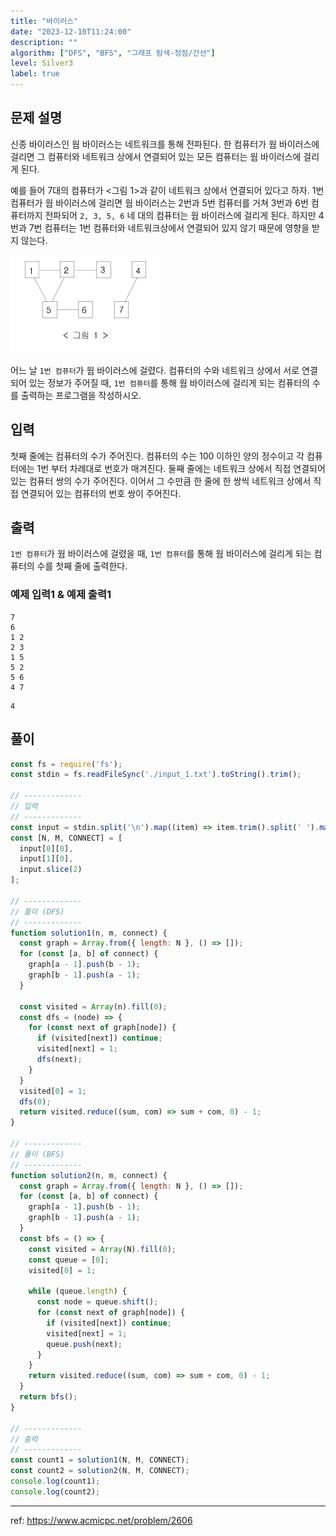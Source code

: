 ```yaml
---
title: "바이러스"
date: "2023-12-10T11:24:00"
description: ""
algorithm: ["DFS", "BFS", "그래프 탐색-정점/간선"]
level: Silver3
label: true
---
```


## 문제 설명

신종 바이러스인 웜 바이러스는 네트워크를 통해 전파된다. 한 컴퓨터가 웜 바이러스에 걸리면 그 컴퓨터와 네트워크 상에서 연결되어 있는 모든 컴퓨터는 웜 바이러스에 걸리게 된다.

예를 들어 7대의 컴퓨터가 <그림 1>과 같이 네트워크 상에서 연결되어 있다고 하자. 1번 컴퓨터가 웜 바이러스에 걸리면 웜 바이러스는 2번과 5번 컴퓨터를 거쳐 3번과 6번 컴퓨터까지 전파되어 `2, 3, 5, 6` 네 대의 컴퓨터는 웜 바이러스에 걸리게 된다. 하지만 4번과 7번 컴퓨터는 1번 컴퓨터와 네트워크상에서 연결되어 있지 않기 때문에 영향을 받지 않는다.

<img src="https://raw.githubusercontent.com/hxxtae/algorithm/main/blog/assets/boj/바이러스_1.png" alt="바이러스_1" />

어느 날 `1번 컴퓨터`가 웜 바이러스에 걸렸다. 컴퓨터의 수와 네트워크 상에서 서로 연결되어 있는 정보가 주어질 때, `1번 컴퓨터`를 통해 웜 바이러스에 걸리게 되는 컴퓨터의 수를 출력하는 프로그램을 작성하시오.

## 입력

첫째 줄에는 컴퓨터의 수가 주어진다. 컴퓨터의 수는 100 이하인 양의 정수이고 각 컴퓨터에는 1번 부터 차례대로 번호가 매겨진다. 둘째 줄에는 네트워크 상에서 직접 연결되어 있는 컴퓨터 쌍의 수가 주어진다. 이어서 그 수만큼 한 줄에 한 쌍씩 네트워크 상에서 직접 연결되어 있는 컴퓨터의 번호 쌍이 주어진다.

## 출력

`1번 컴퓨터`가 웜 바이러스에 걸렸을 때, `1번 컴퓨터`를 통해 웜 바이러스에 걸리게 되는 컴퓨터의 수를 첫째 줄에 출력한다.

### 예제 입력1 & 예제 출력1

~~~text
7
6
1 2
2 3
1 5
5 2
5 6
4 7

~~~

~~~text
4

~~~

## 풀이

~~~javascript
const fs = require('fs');
const stdin = fs.readFileSync('./input_1.txt').toString().trim();

// -------------
// 입력
// -------------
const input = stdin.split('\n').map((item) => item.trim().split(' ').map(Number));
const [N, M, CONNECT] = [
  input[0][0],
  input[1][0],
  input.slice(2)
];

// -------------
// 풀이 (DFS)
// -------------
function solution1(n, m, connect) {
  const graph = Array.from({ length: N }, () => []);
  for (const [a, b] of connect) {
    graph[a - 1].push(b - 1);
    graph[b - 1].push(a - 1);
  }

  const visited = Array(n).fill(0);
  const dfs = (node) => {
    for (const next of graph[node]) {
      if (visited[next]) continue;
      visited[next] = 1;
      dfs(next);
    }
  }
  visited[0] = 1;
  dfs(0);
  return visited.reduce((sum, com) => sum + com, 0) - 1;
}

// -------------
// 풀이 (BFS)
// -------------
function solution2(n, m, connect) {
  const graph = Array.from({ length: N }, () => []);
  for (const [a, b] of connect) {
    graph[a - 1].push(b - 1);
    graph[b - 1].push(a - 1);
  }
  const bfs = () => {
    const visited = Array(N).fill(0);
    const queue = [0];
    visited[0] = 1;

    while (queue.length) {
      const node = queue.shift();
      for (const next of graph[node]) {
        if (visited[next]) continue;
        visited[next] = 1;
        queue.push(next);
      }
    }
    return visited.reduce((sum, com) => sum + com, 0) - 1;
  }
  return bfs();
}

// -------------
// 출력
// -------------
const count1 = solution1(N, M, CONNECT);
const count2 = solution2(N, M, CONNECT);
console.log(count1);
console.log(count2);
~~~

---

ref: https://www.acmicpc.net/problem/2606